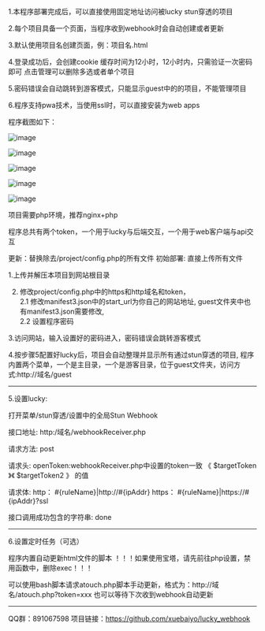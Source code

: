 1.本程序部署完成后，可以直接使用固定地址访问被lucky stun穿透的项目  

2.每个项目具备一个页面，当程序收到webhook时会自动创建或者更新  

3.默认使用项目名创建页面，例：项目名.html  

4.登录成功后，会创建cookie 缓存时间为12小时，12小时内，只需验证一次密码即可  点击管理可以删除多选或者单个项目  

5.密码错误会自动跳转到游客模式，只能显示guest中的的项目，不能管理项目  

6.程序支持pwa技术，当使用ssl时，可以直接安装为web apps  

程序截图如下：


![image](https://github.com/user-attachments/assets/9bd11c89-2865-4acd-ba1b-3503af4eff0d)

![image](https://github.com/user-attachments/assets/c128c7c2-41c7-41e2-8e84-61168e078468)

![image](https://github.com/user-attachments/assets/44f4a803-08bc-4d8c-b252-aa950d89d207)

![image](https://github.com/user-attachments/assets/5edd90b1-2e01-4e7f-932b-3c3053f19553)

![image](https://github.com/user-attachments/assets/1bf7be5a-1990-4ce9-ac0b-76f27e2845ec)





项目需要php环境，推荐nginx+php


程序总共有两个token，一个用于lucky与后端交互，一个用于web客户端与api交互

更新：替换除去/project/config.php的所有文件
初始部署: 直接上传所有文件


1.上传并解压本项目到网站根目录   

2.   修改project/config.php中的https和http域名和token，  
2.1  修改manifest3.json中的start_url为你自己的网站地址,
     guest文件夹中也有manifest3.json需要修改,   
2.2  设置程序密码   

3.访问网站，输入设置好的密码进入，密码错误会跳转游客模式   

4.按步骤5配置好lucky后，项目会自动整理并显示所有通过stun穿透的项目, 程序内置两个菜单，一个是主目录，一个是游客目录，位于guest文件夹，访问方式:http://域名/guest   


-------------------------------------------------------------------------------------
5.设置lucky:

打开菜单/stun穿透/设置中的全局Stun Webhook

接口地址:   http:/域名/webhookReceiver.php

请求方法:   post

请求头:   openToken:webhookReceiver.php中设置的token一致   《  $targetToken   》《  $targetToken2   》 的值

请求体:  http： #{ruleName}|http://#{ipAddr}           https： #{ruleName}|https://#{ipAddr}?ssl

接口调用成功包含的字符串:   done

----------------------------------------------------------------------------------------
6.设置定时任务（可选）

程序内置自动更新html文件的脚本
！！！如果使用宝塔，请先前往php设置，禁用函数中，删除exec！！！  

可以使用bash脚本请求atouch.php脚本手动更新，格式为：http://域名/atouch.php?token=xxx    也可以等待下次收到webhook自动更新    

------------------------------------------------

QQ群：891067598
项目链接：https://github.com/xuebaiyo/lucky_webhook
